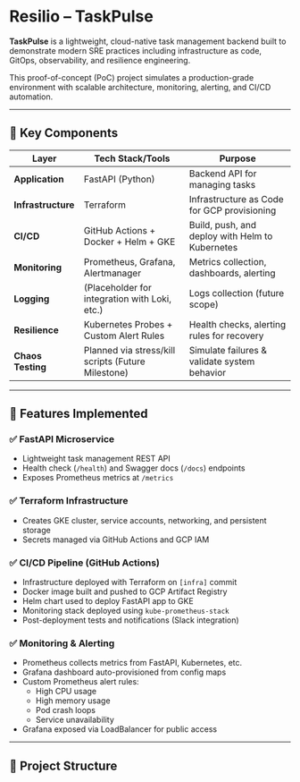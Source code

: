# Resilio – TaskPulse

**TaskPulse** is a lightweight, cloud-native task management backend built to demonstrate modern SRE practices including infrastructure as code, GitOps, observability, and resilience engineering.

This proof-of-concept (PoC) project simulates a production-grade environment with scalable architecture, monitoring, alerting, and CI/CD automation.

---

## 🧩 Key Components

| Layer             | Tech Stack/Tools                                  | Purpose                                           |
|------------------|----------------------------------------------------|---------------------------------------------------|
| **Application**   | FastAPI (Python)                                   | Backend API for managing tasks                    |
| **Infrastructure**| Terraform                                          | Infrastructure as Code for GCP provisioning       |
| **CI/CD**         | GitHub Actions + Docker + Helm + GKE              | Build, push, and deploy with Helm to Kubernetes   |
| **Monitoring**    | Prometheus, Grafana, Alertmanager                  | Metrics collection, dashboards, alerting          |
| **Logging**       | (Placeholder for integration with Loki, etc.)      | Logs collection (future scope)                    |
| **Resilience**    | Kubernetes Probes + Custom Alert Rules             | Health checks, alerting rules for recovery        |
| **Chaos Testing** | Planned via stress/kill scripts (Future Milestone)| Simulate failures & validate system behavior      |

---

## 🚀 Features Implemented

### ✅ FastAPI Microservice
- Lightweight task management REST API
- Health check (`/health`) and Swagger docs (`/docs`) endpoints
- Exposes Prometheus metrics at `/metrics`

### ✅ Terraform Infrastructure
- Creates GKE cluster, service accounts, networking, and persistent storage
- Secrets managed via GitHub Actions and GCP IAM

### ✅ CI/CD Pipeline (GitHub Actions)
- Infrastructure deployed with Terraform on `[infra]` commit
- Docker image built and pushed to GCP Artifact Registry
- Helm chart used to deploy FastAPI app to GKE
- Monitoring stack deployed using `kube-prometheus-stack`
- Post-deployment tests and notifications (Slack integration)

### ✅ Monitoring & Alerting
- Prometheus collects metrics from FastAPI, Kubernetes, etc.
- Grafana dashboard auto-provisioned from config maps
- Custom Prometheus alert rules:
  - High CPU usage
  - High memory usage
  - Pod crash loops
  - Service unavailability
- Grafana exposed via LoadBalancer for public access

---

## 📁 Project Structure

